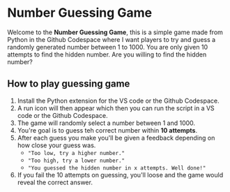 # Number Guessing Game

Welcome to the **Number Guessing Game**, this is a simple game made from Python in the Github Codespace where I want players to try and guess a randomly generated number between 1 to 1000. You are only given 10 attempts to find the hidden number. Are you willing to find the hidden number?

## How to play guessing game

1. Install the Python extension for the VS code or the Github Codespace.  
2. A run icon will then appear which then you can run the script in a VS code or the Github Codespace.
3. The game will randomly select a number between 1 and 1000.
4. You're goal is to guess teh correct number within **10 attempts**.
5. After each guess you make you'll be given a feedback depending on how close your guess was.
   - `"Too low, try a higher number."`
   - `"Too high, try a lower number."`
   - `"You guessed the hidden number in x attempts. Well done!"`
6. If you fail the 10 attempts on guessing, you'll loose and the game would reveal the correct answer.
